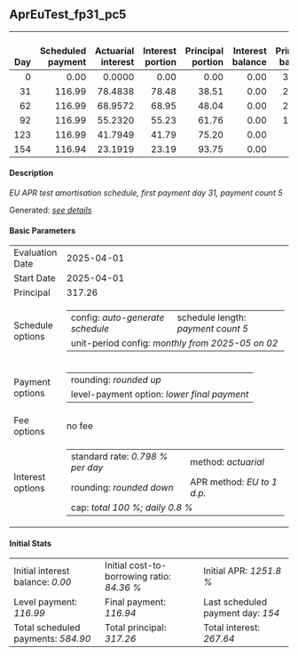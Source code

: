 <h2>AprEuTest_fp31_pc5</h2>
<table>
    <thead style="vertical-align: bottom;">
        <th style="text-align: right;">Day</th>
        <th style="text-align: right;">Scheduled payment</th>
        <th style="text-align: right;">Actuarial interest</th>
        <th style="text-align: right;">Interest portion</th>
        <th style="text-align: right;">Principal portion</th>
        <th style="text-align: right;">Interest balance</th>
        <th style="text-align: right;">Principal balance</th>
        <th style="text-align: right;">Total actuarial interest</th>
        <th style="text-align: right;">Total interest</th>
        <th style="text-align: right;">Total principal</th>
    </thead>
    <tr style="text-align: right;">
        <td class="ci00">0</td>
        <td class="ci01" style="white-space: nowrap;">0.00</td>
        <td class="ci02">0.0000</td>
        <td class="ci03">0.00</td>
        <td class="ci04">0.00</td>
        <td class="ci05">0.00</td>
        <td class="ci06">317.26</td>
        <td class="ci07">0.0000</td>
        <td class="ci08">0.00</td>
        <td class="ci09">0.00</td>
    </tr>
    <tr style="text-align: right;">
        <td class="ci00">31</td>
        <td class="ci01" style="white-space: nowrap;">116.99</td>
        <td class="ci02">78.4838</td>
        <td class="ci03">78.48</td>
        <td class="ci04">38.51</td>
        <td class="ci05">0.00</td>
        <td class="ci06">278.75</td>
        <td class="ci07">78.4838</td>
        <td class="ci08">78.48</td>
        <td class="ci09">38.51</td>
    </tr>
    <tr style="text-align: right;">
        <td class="ci00">62</td>
        <td class="ci01" style="white-space: nowrap;">116.99</td>
        <td class="ci02">68.9572</td>
        <td class="ci03">68.95</td>
        <td class="ci04">48.04</td>
        <td class="ci05">0.00</td>
        <td class="ci06">230.71</td>
        <td class="ci07">147.4410</td>
        <td class="ci08">147.43</td>
        <td class="ci09">86.55</td>
    </tr>
    <tr style="text-align: right;">
        <td class="ci00">92</td>
        <td class="ci01" style="white-space: nowrap;">116.99</td>
        <td class="ci02">55.2320</td>
        <td class="ci03">55.23</td>
        <td class="ci04">61.76</td>
        <td class="ci05">0.00</td>
        <td class="ci06">168.95</td>
        <td class="ci07">202.6729</td>
        <td class="ci08">202.66</td>
        <td class="ci09">148.31</td>
    </tr>
    <tr style="text-align: right;">
        <td class="ci00">123</td>
        <td class="ci01" style="white-space: nowrap;">116.99</td>
        <td class="ci02">41.7949</td>
        <td class="ci03">41.79</td>
        <td class="ci04">75.20</td>
        <td class="ci05">0.00</td>
        <td class="ci06">93.75</td>
        <td class="ci07">244.4678</td>
        <td class="ci08">244.45</td>
        <td class="ci09">223.51</td>
    </tr>
    <tr style="text-align: right;">
        <td class="ci00">154</td>
        <td class="ci01" style="white-space: nowrap;">116.94</td>
        <td class="ci02">23.1919</td>
        <td class="ci03">23.19</td>
        <td class="ci04">93.75</td>
        <td class="ci05">0.00</td>
        <td class="ci06">0.00</td>
        <td class="ci07">267.6597</td>
        <td class="ci08">267.64</td>
        <td class="ci09">317.26</td>
    </tr>
</table>
<h4>Description</h4>
<p><i>EU APR test amortisation schedule, first payment day 31, payment count 5</i></p>
<p>Generated: <i><a href="../GeneratedDate.md">see details</a></i></p>
<h4>Basic Parameters</h4>
<table>
    <tr>
        <td>Evaluation Date</td>
        <td>2025-04-01</td>
    </tr>
    <tr>
        <td>Start Date</td>
        <td>2025-04-01</td>
    </tr>
    <tr>
        <td>Principal</td>
        <td>317.26</td>
    </tr>
    <tr>
        <td>Schedule options</td>
        <td>
            <table>
                <tr>
                    <td>config: <i>auto-generate schedule</i></td>
                    <td>schedule length: <i><i>payment count</i> 5</i></td>
                </tr>
                <tr>
                    <td colspan="2" style="white-space: nowrap;">unit-period config: <i>monthly from 2025-05 on 02</i></td>
                </tr>
            </table>
        </td>
    </tr>
    <tr>
        <td>Payment options</td>
        <td>
            <table>
                <tr>
                    <td>rounding: <i>rounded up</i></td>
                </tr>
                <tr>
                    <td>level-payment option: <i>lower&nbsp;final&nbsp;payment</i></td>
                </tr>
            </table>
        </td>
    </tr>
    <tr>
        <td>Fee options</td>
        <td>no fee
        </td>
    </tr>
    <tr>
        <td>Interest options</td>
        <td>
            <table>
                <tr>
                    <td>standard rate: <i>0.798 % per day</i></td>
                    <td>method: <i>actuarial</i></td>
                </tr>
                <tr>
                    <td>rounding: <i>rounded down</i></td>
                    <td>APR method: <i>EU to 1 d.p.</i></td>
                </tr>
                <tr>
                    <td colspan="2">cap: <i>total 100 %; daily 0.8 %</td>
                </tr>
            </table>
        </td>
    </tr>
</table>
<h4>Initial Stats</h4>
<table>
    <tr>
        <td>Initial interest balance: <i>0.00</i></td>
        <td>Initial cost-to-borrowing ratio: <i>84.36 %</i></td>
        <td>Initial APR: <i>1251.8 %</i></td>
    </tr>
    <tr>
        <td>Level payment: <i>116.99</i></td>
        <td>Final payment: <i>116.94</i></td>
        <td>Last scheduled payment day: <i>154</i></td>
    </tr>
    <tr>
        <td>Total scheduled payments: <i>584.90</i></td>
        <td>Total principal: <i>317.26</i></td>
        <td>Total interest: <i>267.64</i></td>
    </tr>
</table>